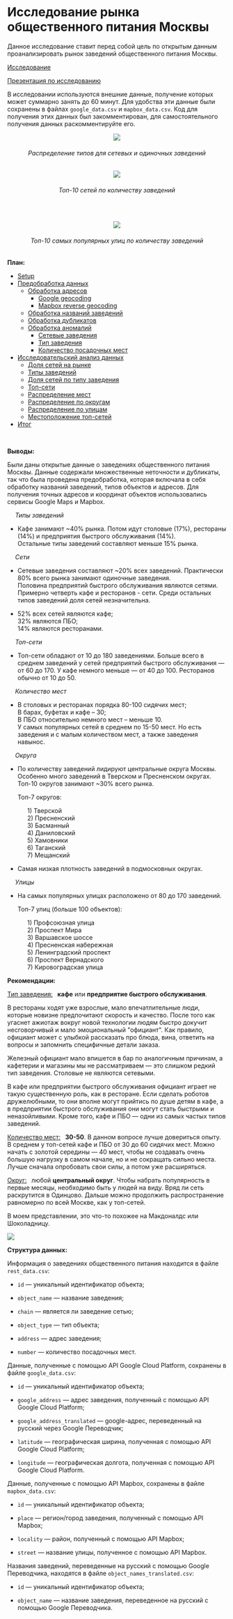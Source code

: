# Исследование рынка общественного питания Москвы

Данное исследование ставит перед собой цель по открытым данным проанализировать рынок заведений общественного питания
Москвы.

<a href="https://rusmux.github.io/yandex-projects/7-restaurants" target="_blank">Исследование</a>

<a href="Yandex.Restaurants.pdf" target="_blank">Презентация по исследованию</a>

В исследовании используются внешние данные, получение которых может суммарно занять до 60 минут. Для удобства эти данные
были сохранены в файлах `google_data.csv` и `mapbox_data.csv`. Код для получения этих данных был закомментирован, для
самостоятельного получения данных раскомментируйте его.


<p align="center"><img src="images/1.png"></p>
<h6 align="center">Распределение типов для сетевых и одиночных заведений</h6>

<p align="center"><img src="images/2.png"></p>
<h6 align="center">Топ-10 сетей по количеству заведений</h6>

<br>

<p align="center"><img src="images/4.png"></p>
<h6 align="center">Топ-10 самых популярных улиц по количеству заведений</h6>

**План:**

<div class="toc">
   <ul class="toc-item">
      <li><span><a href="#Setup" data-toc-modified-id="Setup-2">Setup</a></span></li>
      <li>
         <span><a href="#Предобработка-данных" data-toc-modified-id="Предобработка-данных-3">Предобработка данных</a></span>
         <ul class="toc-item">
            <li>
               <span><a href="#Обработка-адресов" data-toc-modified-id="Обработка-адресов-3.1">Обработка адресов</a></span>
               <ul class="toc-item">
                  <li><span><a href="#Google-geocoding" data-toc-modified-id="Google-geocoding-3.1.1">Google geocoding</a></span></li>
                  <li><span><a href="#Mapbox-reverse-geocoding" data-toc-modified-id="Mapbox-reverse-geocoding-3.1.2">Mapbox reverse geocoding</a></span></li>
               </ul>
            </li>
            <li><span><a href="#Обработка-названий-заведений" data-toc-modified-id="Обработка-названий-заведений-3.2">Обработка названий заведений</a></span></li>
            <li><span><a href="#Обработка-дубликатов" data-toc-modified-id="Обработка-дубликатов-3.3">Обработка дубликатов</a></span></li>
            <li>
               <span><a href="#Обработка-аномалий" data-toc-modified-id="Обработка-аномалий-3.4">Обработка аномалий</a></span>
               <ul class="toc-item">
                  <li><span><a href="#Сетевые-заведения" data-toc-modified-id="Сетевые-заведения-3.4.1">Сетевые заведения</a></span></li>
                  <li><span><a href="#Тип-заведения" data-toc-modified-id="Тип-заведения-3.4.2">Тип заведения</a></span></li>
                  <li><span><a href="#Количество-посадочных-мест" data-toc-modified-id="Количество-посадочных-мест-3.4.3">Количество посадочных мест</a></span></li>
               </ul>
            </li>
         </ul>
      </li>
      <li>
         <span><a href="#Исследовательский-анализ-данных" data-toc-modified-id="Исследовательский-анализ-данных-4">Исследовательский анализ данных</a></span>
         <ul class="toc-item">
            <li><span><a href="#Доля-сетей-на-рынке" data-toc-modified-id="Доля-сетей-на-рынке-4.1">Доля сетей на рынке</a></span></li>
            <li><span><a href="#Типы-заведений" data-toc-modified-id="Типы-заведений-4.2">Типы заведений</a></span></li>
            <li><span><a href="#Доля-сетей-по-типу-заведения" data-toc-modified-id="Доля-сетей-по-типу-заведения-4.3">Доля сетей по типу заведения</a></span></li>
            <li><span><a href="#Топ-сети" data-toc-modified-id="Топ-сети-4.4">Топ-сети</a></span></li>
            <li><span><a href="#Распределение-мест" data-toc-modified-id="Распределение-мест-4.5">Распределение мест</a></span></li>
            <li><span><a href="#Распределение-по-округам" data-toc-modified-id="Распределение-по-округам-4.6">Распределение по округам</a></span></li>
            <li><span><a href="#Распределение-по-улицам" data-toc-modified-id="Распределение-по-улицам-4.7">Распределение по улицам</a></span></li>
            <li><span><a href="#Местоположение-топ-сетей" data-toc-modified-id="Местоположение-топ-сетей-4.8">Местоположение топ-сетей</a></span></li>
         </ul>
      </li>
      <li><span><a href="#Итог" data-toc-modified-id="Итог-5">Итог</a></span></li>
   </ul>
</div>

<br>

**Выводы:**

Были даны открытые данные о заведениях общественного питания Москвы. Данные содержали множественные неточности и
дубликаты, так что была проведена предобработка, которая включала в себя обработку названий заведений, типов объектов и
адресов. Для получения точных адресов и координат объектов использовались сервисы Google Maps и Mapbox.

&emsp; *Типы заведений*

* Кафе занимают ~40% рынка. Потом идут столовые (17%), рестораны (14%) и предприятия быстрого обслуживания (14%). <br>
  Остальные типы заведений составляют меньше 15% рынка.

&emsp; *Сети*

* Сетевые заведения составляют ~20% всех заведений. Практически 80% всего рынка занимают одиночные заведения.<br>
  Половина предприятий быстрого обслуживания являются сетями. Примерно четверть кафе и ресторанов - сети. Среди
  остальных типов заведений доля сетей незначительна.


* 52% всех сетей являются кафе;<br>
  32% являются ПБО;<br>
  14% являются ресторанами.

&emsp; *Топ-сети*

* Топ-сети обладают от 10 до 180 заведениями. Больше всего в среднем заведений у сетей предприятий быстрого
  обслуживания — от 60 до 170. У кафе немного меньше — от 40 до 100. Ресторанов обычно от 10 до 50.

&emsp; *Количество мест*

* В столовых и ресторанах порядка 80-100 сидячих мест;<br>
  В барах, буфетах и кафе – 30;<br>
  В ПБО относительно немного мест – меньше 10.<br>
  У самых популярных сетей в среднем по 15-50 мест. Но есть заведения и с малым количеством мест, а также заведения
  навынос.

&emsp; *Округа*

* По количеству заведений лидируют центральные округа Москвы. Особенно много заведений в Тверском и Пресненском
  округах.<br> Топ-10 округов занимают ~30% всего рынка.<br>

  Топ-7 округов:

&emsp;&emsp;&emsp; 1) Тверской<br>
&emsp;&emsp;&emsp; 2) Пресненский<br>
&emsp;&emsp;&emsp; 3) Басманный<br>
&emsp;&emsp;&emsp; 4) Даниловский<br>
&emsp;&emsp;&emsp; 5) Хамовники<br>
&emsp;&emsp;&emsp; 6) Таганский<br>
&emsp;&emsp;&emsp; 7) Мещанский<br>

* Самая низкая плотность заведений в подмосковных округах.

&emsp; *Улицы*

* На самых популярных улицах расположено от 80 до 170 заведений.<br>

  Топ-7 улиц (больше 100 объектов):

&emsp;&emsp;&emsp; 1) Профсоюзная улица<br>
&emsp;&emsp;&emsp; 2) Проспект Мира<br>
&emsp;&emsp;&emsp; 3) Варшавское шоссе<br>
&emsp;&emsp;&emsp; 4) Пресненская набережная<br>
&emsp;&emsp;&emsp; 5) Ленинградский проспект<br>
&emsp;&emsp;&emsp; 6) Проспект Вернадского<br>
&emsp;&emsp;&emsp; 7) Кировоградская улица<br>

**Рекомендации:**

<ins>Тип заведения:</ins> &ensp;**кафе** или **предприятие быстрого обслуживания**.

В рестораны ходят уже взрослые, мало впечатлительные люди, которые новизне предпочитают скорость и качество. После того
как угаснет ажиотаж вокруг новой технологии людям быстро докучит несговорчивый и мало эмоциональный "официант". Как
правило, официант может с улыбкой рассказать про блюда, вина, ответить на вопросы и запомнить специфичные детали заказа.

Железный официант мало впишется в бар по аналогичным причинам, а кафетерии и магазины мы не рассматриваем — это слишком
редкий тип заведения. Столовые не являются сетевыми.

В кафе или предприятии быстрого обслуживания официант играет не такую существенную роль, как в ресторане. Если сделать
роботов дружелюбными, то они вполне могут прийтись по душе детям в кафе, а в предприятии быстрого обслуживания они могут
стать быстрыми и неназойливыми. Кроме того, кафе и ПБО — одни из самых частых типов заведений.

<ins>Количество мест:</ins> &ensp;**30-50**. В данном вопросе лучше довериться опыту. В среднем у топ-сетей кафе и ПБО
от 30 до 60 сидячих мест. Можно начать с золотой середины — 40 мест, чтобы не создавать очень большую нагрузку в самом
начале, но и не сокращать сильно места. Лучше сначала опробовать свои силы, а потом уже расширяться.

<ins>Округ:</ins> &ensp;любой **центральный округ**. Чтобы набрать популярность в первые месяцы, необходимо быть у людей
на виду. Вряд ли сеть раскрутится в Одинцово. Дальше можно продолжить распространение равномерно по всей Москве, как у
топ-сетей.

В моем представлении, это что-то похожее на Макдоналдс или Шоколадницу.

<img src="images/3.png">

<br>

**Структура данных:**

Информация о заведениях общественного питания находится в файле `rest_data.csv`:

* `id` — уникальный идентификатор объекта;

* `object_name` — название заведения;

* `chain` — является ли заведение сетью;

* `object_type` — тип объекта;

* `address` — адрес заведения;

* `number` — количество посадочных мест.

Данные, полученные с помощью API Google Cloud Platform, сохранены в файле `google_data.csv`:

* `id` — уникальный идентификатор объекта;

* `google_address` — адрес заведения, полученный с помощью API Google Cloud Platform;

* `google_address_translated` — google-адрес, переведенный на русский через Google Переводчик;

* `latitude` — географическая ширина, полученная с помощью API Google Cloud Platform;

* `longitude` — географическая долгота, полученная с помощью API Google Cloud Platform.

Данные, полученные с помощью API Mapbox, сохранены в файле `mapbox_data.csv`:

* `id` — уникальный идентификатор объекта;

* `place` — регион/город заведения, полученный с помощью API Mapbox;

* `locality` — район, полученный с помощью API Mapbox;

* `street` — название улицы, полученное с помощью API Mapbox.

Названия заведений, переведенные на русский с помощью Google Переводчика, находятся в
файле `object_names_translated.csv`:

* `id` — уникальный идентификатор объекта;

* `object_name` — название заведения, переведенное на русский с помощью Google Переводчика.
